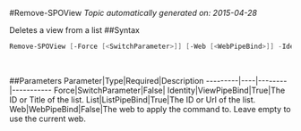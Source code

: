 #Remove-SPOView
*Topic automatically generated on: 2015-04-28*

Deletes a view from a list
##Syntax
```powershell
Remove-SPOView [-Force [<SwitchParameter>]] [-Web [<WebPipeBind>]] -Identity [<ViewPipeBind>] -List [<ListPipeBind>]
```
&nbsp;

##Parameters
Parameter|Type|Required|Description
---------|----|--------|-----------
Force|SwitchParameter|False|
Identity|ViewPipeBind|True|The ID or Title of the list.
List|ListPipeBind|True|The ID or Url of the list.
Web|WebPipeBind|False|The web to apply the command to. Leave empty to use the current web.
